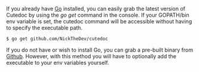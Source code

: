 If you already have [Go](https://golang.org/) installed, you can easily grab the latest version of
Cutedoc by using the *go get* command in the console. If your GOPATH/bin env variable is set, the
cutedoc command will be accessible without having to specify the executable path.

```
$ go get github.com/NickTheDev/cutedoc
```
If you do not have or wish to install Go, you can grab a pre-built binary from
[Github](https://github.com/NickTheDev/cutedoc/releases). However, with this method you will have
to optionally add the executable to your env variables yourself.